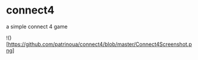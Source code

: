 # connect4
a simple connect 4 game

!()[https://github.com/patrinoua/connect4/blob/master/Connect4Screenshot.png]
